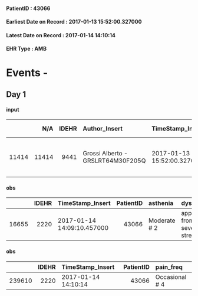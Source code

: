 
#### PatientID : 43066
#### Earliest Date on Record : 2017-01-13 15:52:00.327000
#### Latest Date on Record : 2017-01-14 14:10:14
#### EHR Type : AMB

# Events - 

## Day 1

#### input
|       |    N/A |   IDEHR | Author_Insert                     | TimeStamp_Insert           | EHRType   |   PatientID |   IDDigitalSignDocument | persone_vicine   |   Unnamed: 0_x.1 |   IDANAMNESI_SOCIALE | Patient   | FamigliaAltro   | Paziente_T   | FamigliaAltro_T   |   Non_Rilevabile_x.1 | Note_Non_Rilevabile_x.1   | chk_contr_sintomi   | opt_paziente_a   | opt_famiglia_a   | opt_adeguatezza   | ds_note_ad                                        | opt_paziente_solo   | opt_presente_assente   | Presenza_minori   | Caregiver_principale   | opt_capacita   | opt_paziente_ad   | opt_caregiver_ad   | Needs     | Domestic partnership         | Fragility   |
|------:|-------:|--------:|:----------------------------------|:---------------------------|:----------|------------:|------------------------:|:-----------------|-----------------:|---------------------:|:----------|:----------------|:-------------|:------------------|---------------------:|:--------------------------|:--------------------|:-----------------|:-----------------|:------------------|:--------------------------------------------------|:--------------------|:-----------------------|:------------------|:-----------------------|:---------------|:------------------|:-------------------|:----------|:-----------------------------|:------------|
| 11414 |  11414 |    9441 | Grossi Alberto - GRSLRT64M30F205Q | 2017-01-13 15:52:00.327000 | AMB       |       43066 |                  613893 | N/A              |             5000 |                 3252 | Si#1      | Si#1            | Parziale#2   | Si#1              |                    0 | NR                        | controllo sintomi#0 | Congruenti#1     | Congruenti#1     | No#0              | Vive con il marito e un figlio, fratello IP VIDAS | No#0                | Presente#1             | No#0              | fratello Antonio       | Adeguato#0     | Totale#2          | Totale#2           | Clinici#0 | Coniuge/Convivente#0;Figli#2 | nessuna#0   |

#### obs
|       |   IDEHR | TimeStamp_Insert           |   PatientID | asthenia     | dyspnoea                         | body_temp    | agitation_behavior_freq   | mood                | cognitive_state   |
|------:|--------:|:---------------------------|------------:|:-------------|:---------------------------------|:-------------|:--------------------------|:--------------------|:------------------|
| 16655 |    2220 | 2017-01-14 14:09:10.457000 |       43066 | Moderate # 2 | applicant from severe stress # 8 | Apyrexia # 0 | quiet # 0                 | Closing itself # 01 | Polished # 2      |

#### obs
|        |   IDEHR | TimeStamp_Insert    |   PatientID | pain_freq      |
|-------:|--------:|:--------------------|------------:|:---------------|
| 239610 |    2220 | 2017-01-14 14:10:14 |       43066 | Occasional # 4 |


